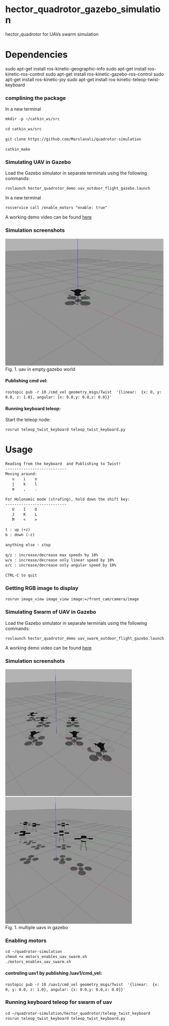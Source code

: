 # hector_quadrotor_gazebo_simulation

hector_quadrotor for UAVs swarm simulation

# Dependencies

sudo apt-get install ros-kinetic-geographic-info
sudo apt-get install ros-kinetic-ros-control
sudo apt-get install ros-kinetic-gazebo-ros-control
sudo apt-get install ros-kinetic-joy
sudo apt-get install ros-kinetic-teleop-twist-keyboard

### complining the package
In a new terminal 

```
mkdir -p ~/catkin_ws/src

cd catkin_ws/src

git clone https://github.com/Marslanali/quadrotor-simulation
 
catkin_make
```

### Simulating UAV in Gazebo
Load the Gazebo simulator in separate terminals using the following commands:

```
roslaunch hector_quadrotor_demo uav_outdoor_flight_gazebo.launch
```

In a new terminal

```
rosservice call /enable_motors "enable: true"
```
A working demo video can be found <a href="https://www.youtube.com/watch?v=34BXZDyv9D4&t=5s">here</a>

### Simulation screenshots

<p align="left">
   <img src="screenshots/uav.jpg" width ="500" height="400"/>
  <br/>
  Fig. 1. uav in empty gazebo world
</p>


#### Publishing cmd vel:

```
rostopic pub -r 10 /cmd_vel geometry_msgs/Twist  '{linear:  {x: 0, y: 0.0, z: 1.0}, angular: {x: 0.0,y: 0.0,z: 0.0}}'
```

#### Running keyboard teleop:

Start the teleop node:
```
rosrun teleop_twist_keyboard teleop_twist_keyboard.py
```

# Usage
```
Reading from the keyboard  and Publishing to Twist!
---------------------------
Moving around:
   u    i    o
   j    k    l
   m    ,    .

For Holonomic mode (strafing), hold down the shift key:
---------------------------
   U    I    O
   J    K    L
   M    <    >

t : up (+z)
b : down (-z)

anything else : stop

q/z : increase/decrease max speeds by 10%
w/x : increase/decrease only linear speed by 10%
e/c : increase/decrease only angular speed by 10%

CTRL-C to quit
```

### Getting RGB image to display

```
rosrun image_view image_view image:=/front_cam/camera/image
```

### Simulating Swarm of UAV in Gazebo
Load the Gazebo simulator in separate terminals using the following commands:

```
roslaunch hector_quadrotor_demo uav_swarm_outdoor_flight_gazebo.launch
```

A working demo video can be found <a href="https://www.youtube.com/watch?v=dvm-k72fsEQ&t=5s">here</a>

### Simulation screenshots

<p align="left">
   <img src="screenshots/swarm1.jpg" width ="400" height="400"/>
   <img src="screenshots/swarm2.jpg" width ="400" height="400"/>
  <br/>
  Fig. 1. multiple uavs in gazebo
</p>



### Enabling motors

```
cd ~/quadrotor-simulation
chmod +x motors_enables_uav_swarm.sh
./motors_enables_uav_swarm.sh
```

#### controling uav1 by publishing /uav1/cmd_vel:

```
rostopic pub -r 10 /uav1/cmd_vel geometry_msgs/Twist  '{linear:  {x: 0, y: 0.0, z: 1.0}, angular: {x: 0.0,y: 0.0,z: 0.0}}'
```


### Running keyboard teleop for swarm of uav

```
cd ~/quadrotor-simulation/hector_quadrotor/teleop_twist_keyboard
rosrun teleop_twist_keyboard teleop_twist_keyboard.py
```

